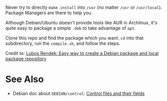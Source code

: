 Never try to directly `make install` into `/usr` (no matter `/usr` or `/usr/local`). Package Managers are there to help you.

Although Debian/Ubuntu doesn't provide tools like AUR in Archlinux, it's quite easy to package a simple `.deb` to take advantage of `apt`.

Clone this repo and find the package which you want. `cd` into that subdirectory, run the `compile.sh`, and follow the steps.

Credit to: [Lubos Rendek: Easy way to create a Debian package and local package repository](https://linuxconfig.org/easy-way-to-create-a-debian-package-and-local-package-repository)

# See Also

- Debian doc about `DEBIAN/control`: [Control files and their fields](https://www.debian.org/doc/debian-policy/ch-controlfields.html)